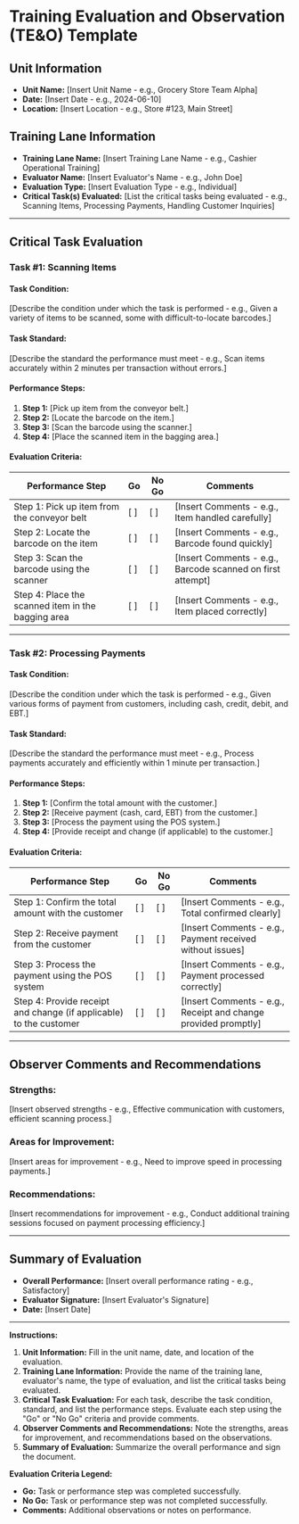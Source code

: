 # Training Evaluation and Observation (TE&O) Template

## Unit Information
- **Unit Name:** [Insert Unit Name - e.g., Grocery Store Team Alpha]
- **Date:** [Insert Date - e.g., 2024-06-10]
- **Location:** [Insert Location - e.g., Store #123, Main Street]

## Training Lane Information
- **Training Lane Name:** [Insert Training Lane Name - e.g., Cashier Operational Training]
- **Evaluator Name:** [Insert Evaluator's Name - e.g., John Doe]
- **Evaluation Type:** [Insert Evaluation Type - e.g., Individual]
- **Critical Task(s) Evaluated:** [List the critical tasks being evaluated - e.g., Scanning Items, Processing Payments, Handling Customer Inquiries]

---

## Critical Task Evaluation

### Task #1: Scanning Items
#### Task Condition:
[Describe the condition under which the task is performed - e.g., Given a variety of items to be scanned, some with difficult-to-locate barcodes.]

#### Task Standard:
[Describe the standard the performance must meet - e.g., Scan items accurately within 2 minutes per transaction without errors.]

#### Performance Steps:
1. **Step 1:** [Pick up item from the conveyor belt.]
2. **Step 2:** [Locate the barcode on the item.]
3. **Step 3:** [Scan the barcode using the scanner.]
4. **Step 4:** [Place the scanned item in the bagging area.]

#### Evaluation Criteria:
| Performance Step | Go | No Go | Comments |
|------------------|----|-------|----------|
| Step 1: Pick up item from the conveyor belt | [ ] | [ ] | [Insert Comments - e.g., Item handled carefully] |
| Step 2: Locate the barcode on the item | [ ] | [ ] | [Insert Comments - e.g., Barcode found quickly] |
| Step 3: Scan the barcode using the scanner | [ ] | [ ] | [Insert Comments - e.g., Barcode scanned on first attempt] |
| Step 4: Place the scanned item in the bagging area | [ ] | [ ] | [Insert Comments - e.g., Item placed correctly] |

---

### Task #2: Processing Payments
#### Task Condition:
[Describe the condition under which the task is performed - e.g., Given various forms of payment from customers, including cash, credit, debit, and EBT.]

#### Task Standard:
[Describe the standard the performance must meet - e.g., Process payments accurately and efficiently within 1 minute per transaction.]

#### Performance Steps:
1. **Step 1:** [Confirm the total amount with the customer.]
2. **Step 2:** [Receive payment (cash, card, EBT) from the customer.]
3. **Step 3:** [Process the payment using the POS system.]
4. **Step 4:** [Provide receipt and change (if applicable) to the customer.]

#### Evaluation Criteria:
| Performance Step | Go | No Go | Comments |
|------------------|----|-------|----------|
| Step 1: Confirm the total amount with the customer | [ ] | [ ] | [Insert Comments - e.g., Total confirmed clearly] |
| Step 2: Receive payment from the customer | [ ] | [ ] | [Insert Comments - e.g., Payment received without issues] |
| Step 3: Process the payment using the POS system | [ ] | [ ] | [Insert Comments - e.g., Payment processed correctly] |
| Step 4: Provide receipt and change (if applicable) to the customer | [ ] | [ ] | [Insert Comments - e.g., Receipt and change provided promptly] |

---

## Observer Comments and Recommendations
### Strengths:
[Insert observed strengths - e.g., Effective communication with customers, efficient scanning process.]

### Areas for Improvement:
[Insert areas for improvement - e.g., Need to improve speed in processing payments.]

### Recommendations:
[Insert recommendations for improvement - e.g., Conduct additional training sessions focused on payment processing efficiency.]

---

## Summary of Evaluation
- **Overall Performance:** [Insert overall performance rating - e.g., Satisfactory]
- **Evaluator Signature:** [Insert Evaluator's Signature]
- **Date:** [Insert Date]

---

**Instructions:**
1. **Unit Information:** Fill in the unit name, date, and location of the evaluation.
2. **Training Lane Information:** Provide the name of the training lane, evaluator's name, the type of evaluation, and list the critical tasks being evaluated.
3. **Critical Task Evaluation:** For each task, describe the task condition, standard, and list the performance steps. Evaluate each step using the "Go" or "No Go" criteria and provide comments.
4. **Observer Comments and Recommendations:** Note the strengths, areas for improvement, and recommendations based on the observations.
5. **Summary of Evaluation:** Summarize the overall performance and sign the document.

**Evaluation Criteria Legend:**
- **Go:** Task or performance step was completed successfully.
- **No Go:** Task or performance step was not completed successfully.
- **Comments:** Additional observations or notes on performance.
